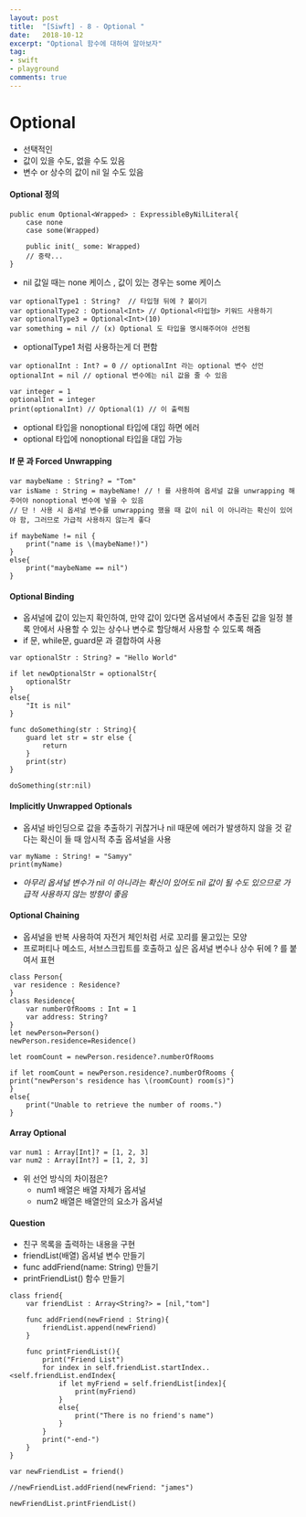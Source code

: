 ```yaml
---
layout: post
title:  "[Siwft] - 8 - Optional "
date:   2018-10-12
excerpt: "Optional 함수에 대하여 알아보자"
tag:
- swift
- playground
comments: true
---
```


# Optional
- 선택적인
- 값이 있을 수도, 없을 수도 있음
- 변수 or 상수의 값이 nil 일 수도 있음

#### Optional 정의

```
public enum Optional<Wrapped> : ExpressibleByNilLiteral{
	case none
	case some(Wrapped)
	
	public init(_ some: Wrapped)
	// 중략...
}

```

- nil 값일 때는 none 케이스 , 값이 있는 경우는 some 케이스

```
var optionalType1 : String?  // 타입형 뒤에 ? 붙이기
var optionalType2 : Optional<Int> // Optional<타입형> 키워드 사용하기
var optionalType3 = Optional<Int>(10)
var something = nil // (x) Optional 도 타입을 명시해주어야 선언됨

```

- optionalType1 처럼 사용하는게 더 편함


```
var optionalInt : Int? = 0 // optionalInt 라는 optional 변수 선언
optionalInt = nil // optional 변수에는 nil 값을 줄 수 있음

var integer = 1
optionalInt = integer
print(optionalInt) // Optional(1) // 이 출력됨

```

- optional 타입을 nonoptional 타입에 대입 하면 에러
- optional 타입에 nonoptional 타입을 대입 가능

#### If  문 과 Forced Unwrapping

```
var maybeName : String? = "Tom"
var isName : String = maybeName! // ! 를 사용하여 옵셔널 값을 unwrapping 해주어야 nonoptional 변수에 넣을 수 있음
// 단 ! 사용 시 옵셔널 변수를 unwrapping 했을 때 값이 nil 이 아니라는 확신이 있어야 함, 그러므로 가급적 사용하지 않는게 좋다

if maybeName != nil {
	print("name is \(maybeName!)")
}
else{
	print("maybeName == nil")
}

```

#### Optional Binding

- 옵셔널에 값이 있는지 확인하여, 만약 값이 있다면 옵셔널에서 추출된 값을 일정 블록 안에서 사용할 수 있는 상수나 변수로 할당해서 사용할 수 있도록 해줌
- if 문, while문, guard문 과 결합하여 사용

```
var optionalStr : String? = "Hello World"

if let newOptionalStr = optionalStr{
	optionalStr
}
else{
	"It is nil"
}

func doSomething(str : String){
	guard let str = str else {
		return
	}
	print(str)
}

doSomething(str:nil)

```

#### Implicitly Unwrapped Optionals

- 옵셔널 바인딩으로 값을 추출하기 귀찮거나 nil 때문에 에러가 발생하지 않을 것 같다는 확신이 들 때 암시적 추출 옵셔널을 사용

```
var myName : String! = "Samyy"
print(myName)

```

- _아무리 옵셔널 변수가  nil 이 아니라는 확신이 있어도 nil 값이 될 수도 있으므로 가급적 사용하지 않는 방향이 좋음_

#### Optional Chaining

- 옵셔널을 반복 사용하여 자전거 체인처럼 서로 꼬리를 물고있는 모양
- 프로퍼티나 메소드, 서브스크립트를 호출하고 싶은 옵셔널 변수나 상수 뒤에 ? 를 붙여서 표현

```
class Person{
 var residence : Residence?
}
class Residence{
	var numberOfRooms : Int = 1
	var address: String?
}
let newPerson=Person()
newPerson.residence=Residence()

let roomCount = newPerson.residence?.numberOfRooms

if let roomCount = newPerson.residence?.numberOfRooms {
print("newPerson's residence has \(roomCount) room(s)")
}
else{
	print("Unable to retrieve the number of rooms.")
}

```

#### Array Optional

```
var num1 : Array[Int]? = [1, 2, 3]
var num2 : Array[Int?] = [1, 2, 3]
```

- 위 선언 방식의 차이점은?
	- num1 배열은 배열 자체가 옵셔널
	- num2 배열은 배열안의 요소가 옵셔널

#### Question

- 친구 목록을 출력하는 내용을 구현
- friendList(배열) 옵셔널 변수 만들기
- func addFriend(name: String) 만들기
- printFriendList() 함수 만들기

```
class friend{
	var friendList : Array<String?> = [nil,"tom"]
 
	func addFriend(newFriend : String){
		friendList.append(newFriend)
	}
  
	func printFriendList(){
		print("Friend List")
		for index in self.friendList.startIndex..<self.friendList.endIndex{
			if let myFriend = self.friendList[index]{
				print(myFriend)
			}
			else{
				print("There is no friend's name")
			}
		}
		print("-end-")
	}
}
  
var newFriendList = friend()

//newFriendList.addFriend(newFriend: "james")

newFriendList.printFriendList()
```

